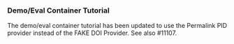 ### Demo/Eval Container Tutorial

The demo/eval container tutorial has been updated to use the Permalink PID provider instead of the FAKE DOI Provider. See also #11107.
